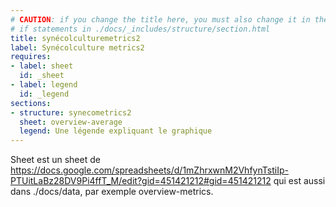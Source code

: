 ```yaml
---
# CAUTION: if you change the title here, you must also change it in the
# if statements in ./docs/_includes/structure/section.html
title: synécolculturemetrics2
label: Synécolculture metrics2
requires:
- label: sheet
  id: _sheet
- label: legend
  id: _legend
sections:
- structure: synecometrics2
  sheet: overview-average
  legend: Une légende expliquant le graphique
---
```

Sheet est un sheet de https://docs.google.com/spreadsheets/d/1mZhrxwnM2VhfynTstiIp-PTUitLaBz28DV9Pi4ffT_M/edit?gid=451421212#gid=451421212 qui est aussi dans ./docs/data, par exemple overview-metrics.

